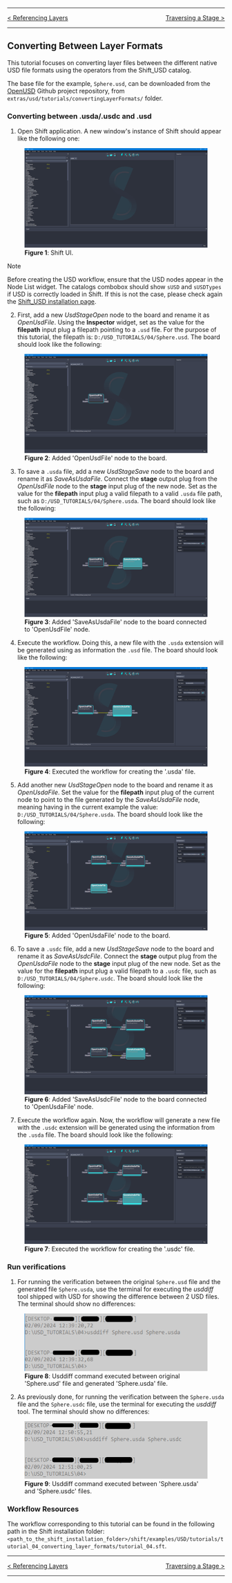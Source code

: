 
---

<p style="text-align:left;">

[< Referencing Layers](usd_tutorial_03.md)
<span style="float:right;">
[Traversing a Stage >](usd_tutorial_05.md)
</span>

</p>

---

## Converting Between Layer Formats

This tutorial focuses on converting layer files between the different native USD file formats using the operators from the Shift_USD catalog.

The base file for the example, `Sphere.usd`, can be downloaded from the [OpenUSD](https://github.com/PixarAnimationStudios/OpenUSD) Github project repository, from `extras/usd/tutorials/convertingLayerFormats/` folder.


### Converting between .usda/.usdc and .usd

1. Open Shift application. A new window's instance of Shift should appear like the following one:

<figure>
    <img src="images/usd_tutorial_04/step_01_t04.png" alt="Shift UI.">
    <figcaption><b>Figure 1</b>: Shift UI.</figcaption>
</figure>

>[!NOTE]
> Before creating the USD workflow, ensure that the USD nodes appear in the Node List widget. The catalogs combobox should show `sUSD` and `sUSDTypes` if USD is correctly loaded in Shift. If this is not the case, please check again the [Shift_USD installation page](../usd#installation).

2. First, add a new *UsdStageOpen* node to the board and rename it as *OpenUsdFile*. Using the **Inspector** widget, set as the value for the **filepath** input plug a filepath pointing to a `.usd` file. For the purpose of this tutorial, the filepath is: `D:/USD_TUTORIALS/04/Sphere.usd`. The board should look like the following:

<figure>
    <img src="images/usd_tutorial_04/step_02_t04.png" alt="Added 'OpenUsdFile' node to the board.">
    <figcaption><b>Figure 2</b>: Added 'OpenUsdFile' node to the board.</figcaption>
</figure>

3. To save a `.usda` file, add a new *UsdStageSave* node to the board and rename it as *SaveAsUsdaFile*. Connect the **stage** output plug from the *OpenUsdFile* node to the **stage** input plug of the new node. Set as the value for the **filepath** input plug a valid filepath to a valid `.usda` file path, such as `D:/USD_TUTORIALS/04/Sphere.usda`. The board should look like the following:

<figure>
    <img src="images/usd_tutorial_04/step_03_t04.png" alt="Added 'SaveAsUsdaFile' node to the board connected to 'OpenUsdFile' node.">
    <figcaption><b>Figure 3</b>: Added 'SaveAsUsdaFile' node to the board connected to 'OpenUsdFile' node.</figcaption>
</figure>

4. Execute the workflow. Doing this, a new file with the `.usda` extension will be generated using as information the `.usd` file. The board should look like the following:

<figure>
    <img src="images/usd_tutorial_04/step_04_t04.png" alt="Executed the workflow for creating the '.usda' file.">
    <figcaption><b>Figure 4</b>: Executed the workflow for creating the '.usda' file.</figcaption>
</figure>

5. Add another new *UsdStageOpen* node to the board and rename it as *OpenUsdaFile*. Set the value for the **filepath** input plug of the current node to point to the file generated by the *SaveAsUsdaFile* node, meaning having in the current example the value: `D:/USD_TUTORIALS/04/Sphere.usda`. The board should look like the following:

<figure>
    <img src="images/usd_tutorial_04/step_05_t04.png" alt="Added 'OpenUsdaFile' node to the board.">
    <figcaption><b>Figure 5</b>: Added 'OpenUsdaFile' node to the board.</figcaption>
</figure>

6. To save a `.usdc` file, add a new *UsdStageSave* node to the board and rename it as *SaveAsUsdcFile*. Connect the **stage** output plug from the *OpenUsdaFile* node to the **stage** input plug of the new node. Set as the value for the **filepath** input plug a valid filepath to a `.usdc` file, such as `D:/USD_TUTORIALS/04/Sphere.usdc`. The board should look like the following:

<figure>
    <img src="images/usd_tutorial_04/step_06_t04.png" alt="Added 'SaveAsUsdcFile' node to the board connected to 'OpenUsdaFile' node.">
    <figcaption><b>Figure 6</b>: Added 'SaveAsUsdcFile' node to the board connected to 'OpenUsdaFile' node.</figcaption>
</figure>

7. Execute the workflow again. Now, the workflow will generate a new file with the `.usdc` extension will be generated using the information from the `.usda` file. The board should look like the following:

<figure>
    <img src="images/usd_tutorial_04/step_07_t04.png" alt="Executed the workflow for creating the '.usdc' file.">
    <figcaption><b>Figure 7</b>: Executed the workflow for creating the '.usdc' file.</figcaption>
</figure>


### Run verifications

1. For running the verification between the original `Sphere.usd` file and the generated file `Sphere.usda`, use the terminal for executing the *usddiff* tool shipped with USD for showing the difference between 2 USD files. The terminal should show no differences:

<figure>
    <img src="images/usd_tutorial_04/verification_01_t04.png" alt="Usddiff command executed between original 'Sphere.usd' file and generated 'Sphere.usda' file." width="475" height="133">
    <figcaption><b>Figure 8</b>: Usddiff command executed between original 'Sphere.usd' file and generated 'Sphere.usda' file.</figcaption>
</figure>

2. As previously done, for running the verification between the `Sphere.usda` file and the `Sphere.usdc` file, use the terminal for executing the *usddiff* tool. The terminal should show no differences:

<figure>
    <img src="images/usd_tutorial_04/verification_02_t04.png" alt="Usddiff command executed between 'Sphere.usda' and 'Sphere.usdc' files."  width="475" height="133">
    <figcaption><b>Figure 9</b>: Usddiff command executed between 'Sphere.usda' and 'Sphere.usdc' files.</figcaption>
</figure>


### Workflow Resources

The workflow corresponding to this tutorial can be found in the following path in the Shift installation folder: `<path_to_the_shift_installation_folder>/shift/examples/USD/tutorials/tutorial_04_converting_layer_formats/tutorial_04.sft`.

---

<p style="text-align:left;">

[< Referencing Layers](usd_tutorial_03.md)
<span style="float:right;">
[Traversing a Stage >](usd_tutorial_05.md)
</span>

</p>

---

